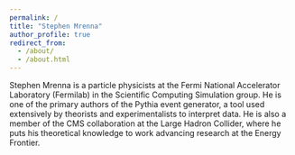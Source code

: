 ```yaml
---
permalink: /
title: "Stephen Mrenna"
author_profile: true
redirect_from: 
  - /about/
  - /about.html
---
```


Stephen Mrenna is a particle physicists at the Fermi National Accelerator Laboratory (Fermilab) in the Scientific Computing Simulation group. He is one of the primary authors of the Pythia event generator, a tool used extensively by theorists and experimentalists to interpret data. He is also a member of the CMS collaboration at the Large Hadron Collider, where he puts his theoretical knowledge to work advancing research at the Energy Frontier.
